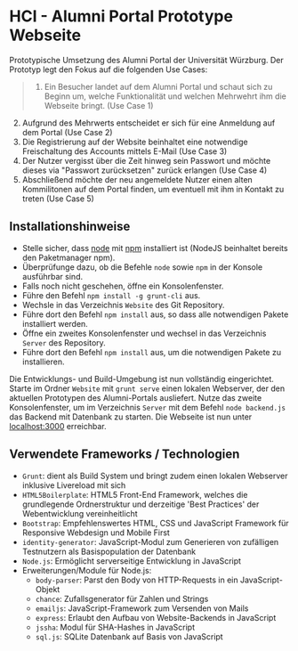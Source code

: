 # HCI - Alumni Portal Prototype Webseite

Prototypische Umsetzung des Alumni Portal der Universität Würzburg. Der Prototyp legt den Fokus auf die folgenden Use Cases:
> 1. Ein Besucher landet auf dem Alumni Portal und schaut sich zu Beginn um, welche Funktionalität und welchen Mehrwehrt ihm die Webseite bringt. (Use Case 1)
2. Aufgrund des Mehrwerts entscheidet er sich für eine Anmeldung auf dem Portal (Use Case 2)
3. Die Registrierung auf der Website beinhaltet eine notwendige Freischaltung des Accounts mittels E-Mail (Use Case 3)
4. Der Nutzer vergisst über die Zeit hinweg sein Passwort und möchte dieses via "Passwort zurücksetzen" zurück erlangen (Use Case 4)
5. Abschließend möchte der neu angemeldete Nutzer einen alten Kommilitonen auf dem Portal finden, um eventuell mit ihm in Kontakt zu treten (Use Case 5)

## Installationshinweise

* Stelle sicher, dass [node](https://nodejs.org/) mit [npm](https://www.npmjs.com/) installiert ist (NodeJS beinhaltet bereits den Paketmanager npm).
* Überprüfunge dazu, ob die Befehle `node` sowie `npm` in der Konsole ausführbar sind.
* Falls noch nicht geschehen, öffne ein Konsolenfenster.
* Führe den Befehl `npm install -g grunt-cli` aus.
* Wechsle in das Verzeichnis `Website` des Git Repository.
* Führe dort den Befehl `npm install` aus, so dass alle notwendigen Pakete installiert werden.
* Öffne ein zweites Konsolenfenster und wechsel in das Verzeichnis `Server` des Repository.
* Führe dort den Befehl `npm install` aus, um die notwendigen Pakete zu installieren.

Die Entwicklungs- und Build-Umgebung ist nun vollständig eingerichtet. Starte im Ordner `Website` mit `grunt serve` einen lokalen Webserver, der den aktuellen Prototypen des Alumni-Portals ausliefert. Nutze das zweite Konsolenfenster, um im Verzeichnis `Server` mit dem Befehl `node backend.js` das Backend mit Datenbank zu starten. Die Webseite ist nun unter [localhost:3000](localhost:3000) erreichbar.

## Verwendete Frameworks / Technologien

* `Grunt`: dient als Build System und bringt zudem einen lokalen Webserver inklusive Livereload mit sich
* `HTML5Boilerplate`: HTML5 Front-End Framework, welches die grundlegende Ordnerstruktur und derzeitige 'Best Practices' der Webentwicklung vereinheitlicht
* `Bootstrap`: Empfehlenswertes HTML, CSS und JavaScript Framework für Responsive Webdesign und Mobile First
* `identity-generator`: JavaScript-Modul zum Generieren von zufälligen Testnutzern als Basispopulation der Datenbank
* `Node.js`: Ermöglicht serverseitige Entwicklung in JavaScript
* Erweiterungen/Module für Node.js:
	- `body-parser`: Parst den Body von HTTP-Requests in ein JavaScript-Objekt
	- `chance`: Zufallsgenerator für Zahlen und Strings
	- `emailjs`: JavaScript-Framework zum Versenden von Mails
	- `express`: Erlaubt den Aufbau von Website-Backends in JavaScript
	- `jssha`: Modul für SHA-Hashes in JavaScript
	- `sql.js`: SQLite Datenbank auf Basis von JavaScript